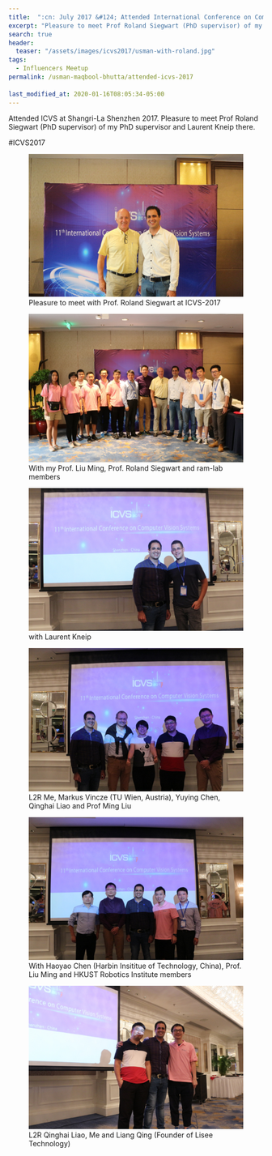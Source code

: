 ```yaml
---
title:  ":cn: July 2017 &#124; Attended International Conference on Computer Vision Systems (ICVS) 2017"
excerpt: "Pleasure to meet Prof Roland Siegwart (PhD supervisor) of my PhD supervisor and Laurent Kneip at ICVS 2017"
search: true
header:
  teaser: "/assets/images/icvs2017/usman-with-roland.jpg"
tags: 
  - Influencers Meetup
permalink: /usman-maqbool-bhutta/attended-icvs-2017

last_modified_at: 2020-01-16T08:05:34-05:00
---
```

Attended ICVS at Shangri-La Shenzhen 2017. Pleasure to meet Prof Roland Siegwart (PhD supervisor) of my PhD supervisor and Laurent Kneip there.

#ICVS2017
<figure>
    <a href="/assets/images/icvs2017/usman-with-roland.jpg"><img src="/assets/images/icvs2017/usman-with-roland.jpg"></a>
    <figcaption>Pleasure to meet with Prof. Roland Siegwart at ICVS-2017</figcaption>
</figure>

<figure>
    <a href="/assets/images/icvs2017/060-IMG_1549.JPG"><img src="/assets/images/icvs2017/060-IMG_1549.JPG"></a>
    <figcaption>With my Prof. Liu Ming, Prof. Roland Siegwart and ram-lab members</figcaption>
</figure>

<figure>
    <a href="/assets/images/icvs2017/IMG_5915.JPG"><img src="/assets/images/icvs2017/IMG_5915.JPG"></a>
    <figcaption>with Laurent Kneip</figcaption>
</figure>

<figure>
    <a href="/assets/images/icvs2017/IMG_5869.JPG"><img src="/assets/images/icvs2017/IMG_5869.JPG"></a>
    <figcaption>L2R Me, Markus Vincze (TU Wien, Austria), Yuying Chen, Qinghai Liao and Prof Ming Liu </figcaption>
</figure>

<figure>
    <a href="/assets/images/icvs2017/IMG_5898.JPG"><img src="/assets/images/icvs2017/IMG_5898.JPG"></a>
    <figcaption>With Haoyao Chen (Harbin Insititue of Technology, China), Prof. Liu Ming and HKUST Robotics Institute members</figcaption>
</figure>

<figure>
    <a href="/assets/images/icvs2017/IMG_5948.JPG"><img src="/assets/images/icvs2017/IMG_5948.JPG"></a>
    <figcaption>L2R Qinghai Liao, Me and Liang Qing (Founder of Lisee Technology)</figcaption>
</figure>